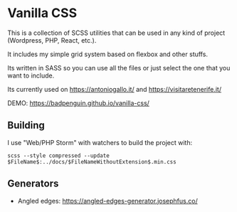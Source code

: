 # Vanilla CSS

This is a collection of SCSS utilities that can be used in any kind of project (Wordpress, PHP, React, etc.).

It includes my simple grid system based on flexbox and other stuffs.

Its written in SASS so you can use all the files or just select the one that you want to include.

Its currently used on https://antoniogallo.it/ and https://visitaretenerife.it/

DEMO: https://badpenguin.github.io/vanilla-css/


## Building

I use "Web/PHP Storm" with watchers to build the project with:

```scss --style compressed --update $FileName$:../docs/$FileNameWithoutExtension$.min.css```


## Generators

* Angled edges: https://angled-edges-generator.josephfus.co/
